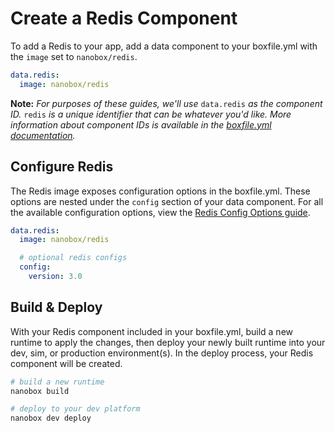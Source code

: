 # Create a Redis Component

To add a Redis to your app, add a data component to your boxfile.yml with the `image` set to `nanobox/redis`.

```yaml
data.redis:
  image: nanobox/redis
```

**Note:** *For purposes of these guides, we'll use* `data.redis` *as the component ID.* `redis` *is a unique identifier that can be whatever you'd like. More information about component IDs is available in the [boxfile.yml documentation](https://docs.nanobox.io/boxfile/#component-ids).*


## Configure Redis
The Redis image exposes configuration options in the boxfile.yml. These options are nested under the `config` section of your data component. For all the available configuration options, view the [Redis Config Options guide](/redis/configure).

```yaml
data.redis:
  image: nanobox/redis

  # optional redis configs
  config:
    version: 3.0
```

## Build & Deploy
With your Redis component included in your boxfile.yml, build a new runtime to apply the changes, then deploy your newly built runtime into your dev, sim, or production environment(s). In the deploy process, your Redis component will be created.

```bash
# build a new runtime
nanobox build

# deploy to your dev platform
nanobox dev deploy
```
